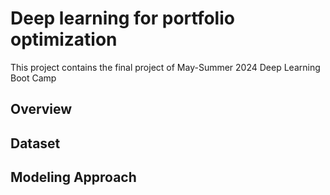 # Deep learning for portfolio optimization 
This project contains the final project of May-Summer 2024 Deep Learning Boot Camp

## Overview

## Dataset

## Modeling Approach
